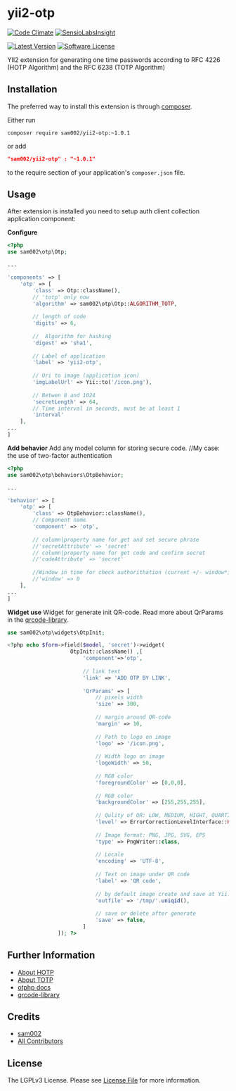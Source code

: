 # yii2-otp
[![Code Climate](https://codeclimate.com/github/sam002/yii2-otp/badges/gpa.svg)](https://codeclimate.com/github/sam002/yii2-otp)
[![SensioLabsInsight](https://insight.sensiolabs.com/projects/cb3e45a9-f9a3-4843-bfe5-56a1cc7883d2/small.png)](https://insight.sensiolabs.com/projects/cb3e45a9-f9a3-4843-bfe5-56a1cc7883d2)

[![Latest Version](https://img.shields.io/github/tag/sam002/yii2-otp.svg?style=flat-square&label=releas)](https://github.com/sam002/yii2-otp/tags)
[![Software License](https://img.shields.io/badge/license-LGPL3-brightgreen.svg?style=flat-square)](LICENSE.md)

YII2 extension  for generating one time passwords according to RFC 4226 (HOTP Algorithm) and the RFC 6238 (TOTP Algorithm)


Installation
------------

The preferred way to install this extension is through [composer](http://getcomposer.org/download/).

Either run

```
composer require sam002/yii2-otp:~1.0.1
```
or add

```json
"sam002/yii2-otp" : "~1.0.1"
```

to the require section of your application's `composer.json` file.


Usage
-----

After extension is installed you need to setup auth client collection application component:

**Configure**

```php
<?php
use sam002\otp\Otp;

...

'components' => [
    'otp' => [
        'class' => Otp::className(),
        // 'totp' only now
        'algorithm' => sam002\otp\Otp::ALGORITHM_TOTP,
        
        // length of code
        'digits' => 6,
        
        //  Algorithm for hashing
        'digest' => 'sha1',
        
        // Label of application
        'label' => 'yii2-otp',
        
        // Uri to image (application icon)
        'imgLabelUrl' => Yii::to('/icon.png'),
        
        // Betwen 8 and 1024
        'secretLength' => 64,
        // Time interval in seconds, must be at least 1
        'interval'
    ],
...
]
```

**Add behavior**
Add any model column for storing secure code. //My case: the use of two-factor authentication 

```php
<?php
use sam002\otp\behaviors\OtpBehavior;

...

'behavior' => [
    'otp' => [
        'class' => OtpBehavior::className(),
        // Component name
        'component' => 'otp',
        
        // column|property name for get and set secure phrase
        //'secretAttribute' => 'secret'
        // column|property name for get code and confirm secret
        //'codeAttribute' => 'secret'
        
        //Window in time for check authorithation (current +/- window*interval) 
        //'window' => 0
    ],
...
]
```

**Widget use**
Widget for generate init QR-code.
Read more about QrParams in the [qrcode-library](https://github.com/2amigos/qrcode-library).

```php
use sam002\otp\widgets\OtpInit;

<?php echo $form->field($model, 'secret')->widget(
                    OtpInit::className() ,[
                        'component'=>'otp',
                        
                        // link text
                        'link' => 'ADD OTP BY LINK',
                        
                        'QrParams' => [
                            // pixels width
                            'size' => 300,
                            
                            // margin around QR-code
                            'margin' => 10,
                            
                            // Path to logo on image
                            'logo' => '/icon.png',
                            
                            // Width logo on image
                            'logoWidth' => 50,
                            
                            // RGB color
                            'foregroundColor' => [0,0,0],
                            
                            // RGB color
                            'backgroundColor' => [255,255,255],
                            
                            // Qulity of QR: LOW, MEDIUM, HIGHT, QUARTILE
                            'level' => ErrorCorrectionLevelInterface::HIGH,
                            
                            // Image format: PNG, JPG, SVG, EPS
                            'type' => PngWriter::class,
                            
                            // Locale
                            'encoding' => 'UTF-8',
                            
                            // Text on image under QR code
                            'label' => 'QR code',
                            
                            // by default image create and save at Yii::$app->runtimePath . '/temporaryQR/'
                            'outfile' => '/tmp/'.uniqid(),
                            
                            // save or delete after generate
                            'save' => false,
                        ]
                ]); ?>
```

Further Information
-------------------
- [About HOTP](https://en.wikipedia.org/wiki/HMAC-based_One-time_Password_Algorithm)
- [About TOTP](https://en.wikipedia.org/wiki/Time-based_One-time_Password_Algorithm)
- [otphp docs](https://github.com/Spomky-Labs/otphp/tree/v8.3/doc)
- [qrcode-library](https://github.com/2amigos/qrcode-library)


Credits
-------

- [sam002](https://github.com/sam002)
- [All Contributors](../../contributors)


License
-------

The LGPLv3 License. Please see [License File](LICENSE) for more information.

